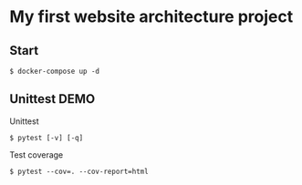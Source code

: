 # My first website architecture project

## Start

```bash=
$ docker-compose up -d
```

## Unittest DEMO

Unittest
```bash=
$ pytest [-v] [-q]
```

Test coverage
```bash=
$ pytest --cov=. --cov-report=html
```